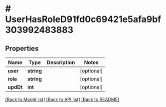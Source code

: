 # # UserHasRoleD91fd0c69421e5afa9bf303992483883

## Properties

Name | Type | Description | Notes
------------ | ------------- | ------------- | -------------
**user** | **string** |  | [optional]
**role** | **string** |  | [optional]
**updDt** | **int** |  | [optional]

[[Back to Model list]](../../README.md#models) [[Back to API list]](../../README.md#endpoints) [[Back to README]](../../README.md)
